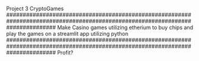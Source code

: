 Project 3 CryptoGames
###############################################################################################################################
Make Casino games utilizing etherium to buy chips and play the games on a streamlit app utilizing python
###############################################################################################################################
Profit?
